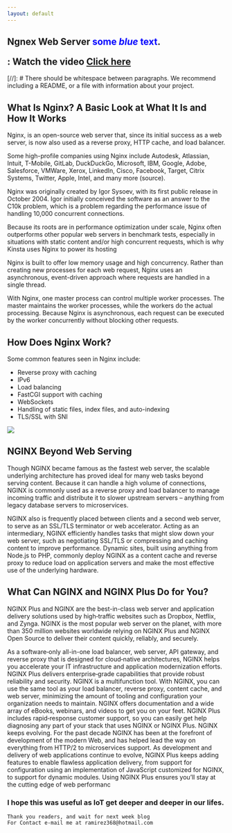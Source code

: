 ```yaml
---
layout: default
---
```



## <p> Ngnex Web Server <span style="color:blue">some <em>blue</em> text</span>.</p>: Watch the video [Click here](https://www.youtube.com/watch?v=JKxlsvZXG7c)



[//]: #  There should be whitespace between paragraphs. We recommend including a README, or a file with information about your project.

## What Is Nginx? A Basic Look at What It Is and How It Works

Nginx, is an open-source web server that, since its initial success as a web server, is now also used as a reverse proxy, HTTP cache, and load balancer.

Some high-profile companies using Nginx include Autodesk, Atlassian, Intuit, T-Mobile, GitLab, DuckDuckGo, Microsoft, IBM, Google, Adobe, Salesforce, VMWare, Xerox, LinkedIn, Cisco, Facebook, Target, Citrix Systems, Twitter, Apple, Intel, and many more (source).

Nginx was originally created by Igor Sysoev, with its first public release in October 2004. Igor initially conceived the software as an answer to the C10k problem, which is a problem regarding the performance issue of handling 10,000 concurrent connections.

Because its roots are in performance optimization under scale, Nginx often outperforms other popular web servers in benchmark tests, especially in situations with static content and/or high concurrent requests, which is why Kinsta uses Nginx to power its hosting

Nginx is built to offer low memory usage and high concurrency. Rather than creating new processes for each web request, Nginx uses an asynchronous, event-driven approach where requests are handled in a single thread.

With Nginx, one master process can control multiple worker processes. The master maintains the worker processes, while the workers do the actual processing. Because Nginx is asynchronous, each request can be executed by the worker concurrently without blocking other requests.

## How Does Nginx Work?

Some common features seen in Nginx include:
* Reverse proxy with caching
* IPv6
* Load balancing
* FastCGI support with caching
* WebSockets
* Handling of static files, index files, and auto-indexing
* TLS/SSL with SNI


![ ](https://www.24x7technicalsupport.net/blog/wp-content/uploads/2019/07/Nginx-02-1024x569.jpg)


## NGINX Beyond Web Serving
Though NGINX became famous as the fastest web server, the scalable underlying architecture has proved ideal for many web tasks beyond serving content. Because it can handle a high volume of connections, NGINX is commonly used as a reverse proxy and load balancer to manage incoming traffic and distribute it to slower upstream servers – anything from legacy database servers to microservices.

NGINX also is frequently placed between clients and a second web server, to serve as an SSL/TLS terminator or web accelerator. Acting as an intermediary, NGINX efficiently handles tasks that might slow down your web server, such as negotiating SSL/TLS or compressing and caching content to improve performance. Dynamic sites, built using anything from Node.js to PHP, commonly deploy NGINX as a content cache and reverse proxy to reduce load on application servers and make the most effective use of the underlying hardware.

## What Can NGINX and NGINX Plus Do for You?
NGINX Plus and NGINX are the best-in-class web server and application delivery solutions used by high‑traffic websites such as Dropbox, Netflix, and Zynga. NGINX is the most popular web server on the planet, with more than 350 million websites worldwide relying on NGINX Plus and NGINX Open Source to deliver their content quickly, reliably, and securely.

As a software‑only all-in-one load balancer, web server, API gateway, and reverse proxy that is designed for cloud‑native architectures, NGINX helps you accelerate your IT infrastructure and application modernization efforts. NGINX Plus delivers enterprise‑grade capabilities that provide robust reliability and security.
NGINX is a multifunction tool. With NGINX, you can use the same tool as your load balancer, reverse proxy, content cache, and web server, minimizing the amount of tooling and configuration your organization needs to maintain. NGINX offers documentation and a wide array of eBooks, webinars, and videos to get you on your feet. NGINX Plus includes rapid‑response customer support, so you can easily get help diagnosing any part of your stack that uses NGINX or NGINX Plus.
NGINX keeps evolving. For the past decade NGINX has been at the forefront of development of the modern Web, and has helped lead the way on everything from HTTP/2 to microservices support. As development and delivery of web applications continue to evolve, NGINX Plus keeps adding features to enable flawless application delivery, from support for configuration using an implementation of JavaScript customized for NGINX, to support for dynamic modules. Using NGINX Plus ensures you’ll stay at the cutting edge of web performanc


### I hope this was useful as IoT get deeper and deeper in our lifes.


```
Thank you readers, and wait for next week blog
For Contact e-mail me at ramirez368@hotmail.com

```
